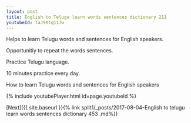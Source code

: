 ```yaml
---
layout: post
title: English to Telugu learn words sentences dictionary 211 
youtubeId: TaJ9Xtq117w
---
```

 
 
Helps to learn Telugu words and sentences for English speakers.

Opportunitiy to repeat the words sentences. 

Practice Telugu language. 
 
10 minutes practice every day. 
 
How to learn Telugu words and sentences for English speakers 
 
{% include youtubePlayer.html id=page.youtubeId %}
 
 
[Next]({{ site.baseurl }}{% link  split1/_posts/2017-08-04-English to telugu learn words sentences dictionary 453 .md%})
 
